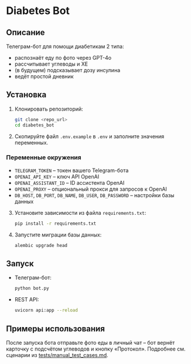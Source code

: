 # Diabetes Bot

## Описание
Телеграм-бот для помощи диабетикам 2 типа:
- распознаёт еду по фото через GPT-4o
- рассчитывает углеводы и ХЕ
- (в будущем) подсказывает дозу инсулина
- ведёт простой дневник

## Установка

1. Клонировать репозиторий:
   ```bash
   git clone <repo_url>
   cd diabetes_bot
   ```
2. Скопируйте файл `.env.example` в `.env` и заполните значения переменных.

### Переменные окружения

- `TELEGRAM_TOKEN` – токен вашего Telegram-бота
- `OPENAI_API_KEY` – ключ API OpenAI
- `OPENAI_ASSISTANT_ID` – ID ассистента OpenAI
- `OPENAI_PROXY` – опциональный прокси для запросов к OpenAI
- `DB_HOST`, `DB_PORT`, `DB_NAME`, `DB_USER`, `DB_PASSWORD` – настройки базы данных

3. Установите зависимости из файла `requirements.txt`:
   ```bash
   pip install -r requirements.txt
   ```
4. Запустите миграции базы данных:
   ```bash
   alembic upgrade head
   ```

## Запуск

- Телеграм-бот:
  ```bash
  python bot.py
  ```
- REST API:
  ```bash
  uvicorn api:app --reload
  ```

## Примеры использования

После запуска бота отправьте фото еды в личный чат – бот вернёт карточку с
подсчётом углеводов и кнопку «Протокол». Подробнее см. сценарии из
[tests/manual_test_cases.md](tests/manual_test_cases.md).

